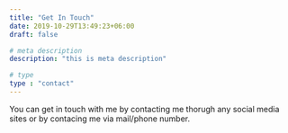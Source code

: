 ```yaml
---
title: "Get In Touch"
date: 2019-10-29T13:49:23+06:00
draft: false

# meta description
description: "this is meta description"

# type
type : "contact"
---
```


You can get in touch with me by contacting me thorugh any social media sites or by contacing me via mail/phone number.